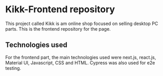 # Kikk-Frontend repository

This project called Kikk is am online shop focused on selling desktop PC parts. This is the frontend repository for the page.

## Technologies used

For the frontend part, the main technologies used were next.js, react.js, Material UI, Javascript, CSS and HTML. Cypress was also used for e2e testing.
